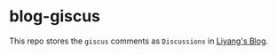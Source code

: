 # blog-giscus
This repo stores the `giscus` comments as `Discussions` in [Liyang's Blog](https://liyangsong.github.io/).
